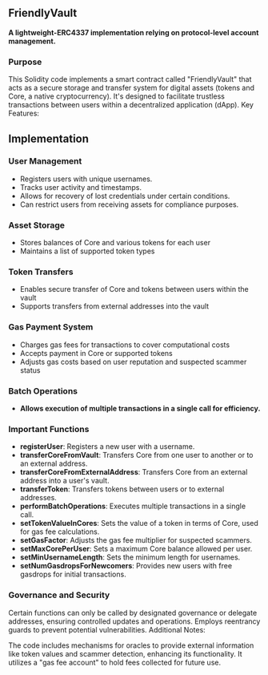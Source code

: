 ## FriendlyVault

**A lightweight-ERC4337 implementation relying on protocol-level account management.**


### Purpose

This Solidity code implements a smart contract called "FriendlyVault" that acts as a secure storage and transfer system for digital assets (tokens and Core, a native cryptocurrency).
It's designed to facilitate trustless transactions between users within a decentralized application (dApp).
Key Features:


## Implementation


### User Management

-   Registers users with unique usernames.
-   Tracks user activity and timestamps.
-   Allows for recovery of lost credentials under certain conditions.
-   Can restrict users from receiving assets for compliance purposes.

### Asset Storage

-   Stores balances of Core and various tokens for each user
-   Maintains a list of supported token types

### Token Transfers

-   Enables secure transfer of Core and tokens between users within the vault
-   Supports transfers from external addresses into the vault


### Gas Payment System

-   Charges gas fees for transactions to cover computational costs
-   Accepts payment in Core or supported tokens
-   Adjusts gas costs based on user reputation and suspected scammer status


### Batch Operations

-   **Allows execution of multiple transactions in a single call for efficiency.**


### Important Functions

-   **registerUser**: Registers a new user with a username.
-   **transferCoreFromVault**: Transfers Core from one user to another or to an external address.
-   **transferCoreFromExternalAddress**: Transfers Core from an external address into a user's vault.
-   **transferToken**: Transfers tokens between users or to external addresses.
-   **performBatchOperations**: Executes multiple transactions in a single call.
-   **setTokenValueInCores**: Sets the value of a token in terms of Core, used for gas fee calculations.
-   **setGasFactor**: Adjusts the gas fee multiplier for suspected scammers.
-   **setMaxCorePerUser**: Sets a maximum Core balance allowed per user.
-   **setMinUsernameLength**: Sets the minimum length for usernames.
-   **setNumGasdropsForNewcomers**: Provides new users with free gasdrops for initial transactions.


### Governance and Security

Certain functions can only be called by designated governance or delegate addresses, ensuring controlled updates and operations.
Employs reentrancy guards to prevent potential vulnerabilities.
Additional Notes:

The code includes mechanisms for oracles to provide external information like token values and scammer detection, enhancing its functionality.
It utilizes a "gas fee account" to hold fees collected for future use.


